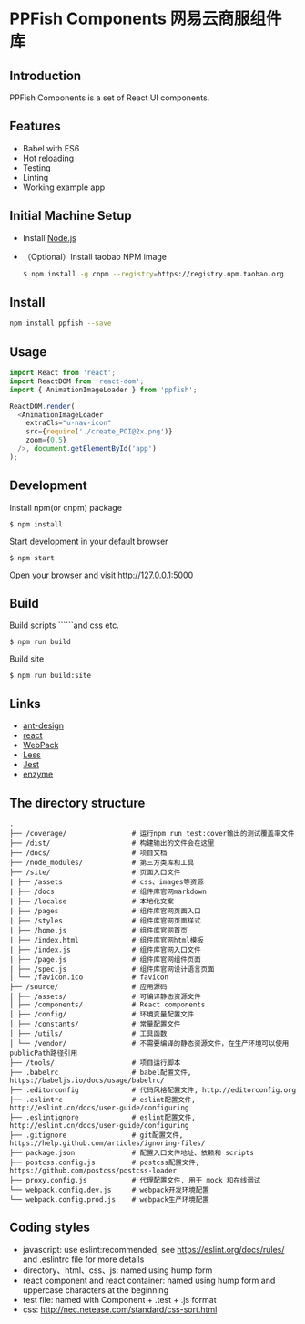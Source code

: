 # PPFish Components 网易云商服组件库

## Introduction

PPFish Components is a set of React UI components.

## Features

- Babel with ES6
- Hot reloading
- Testing
- Linting
- Working example app

## Initial Machine Setup

- Install [Node.js](https://nodejs.org/en/)
- （Optional）Install taobao NPM image

   ```bash
   $ npm install -g cnpm --registry=https://registry.npm.taobao.org
   ```

## Install

```bash
npm install ppfish --save
```

## Usage

```js
import React from 'react';
import ReactDOM from 'react-dom';
import { AnimationImageLoader } from 'ppfish';

ReactDOM.render(
  <AnimationImageLoader
    extraCls="u-nav-icon"
    src={require('./create_POI@2x.png')}
    zoom={0.5}
  />, document.getElementById('app')
);

```

## Development

  Install npm(or cnpm) package
  ```
  $ npm install
  ```
  
  Start development in your default browser
  ```
  $ npm start
  ```
  
Open your browser and visit http://127.0.0.1:5000

## Build

  Build scripts ``````and css etc.
  ```
  $ npm run build
  ```

  Build site
  ```
  $ npm run build:site
  ```

## Links

- [ant-design](http://ant.design/)
- [react](https://github.com/facebook/react)
- [WebPack](http://webpack.github.io/docs/)
- [Less](https://github.com/less/less.js)
- [Jest](https://facebook.github.io/jest/)
- [enzyme](https://github.com/airbnb/enzyme/blob/master/docs/api/mount.md)


## The directory structure

```
.
├── /coverage/                # 运行npm run test:cover输出的测试覆盖率文件
├── /dist/                    # 构建输出的文件会在这里
├── /docs/                    # 项目文档
├── /node_modules/            # 第三方类库和工具
├── /site/                    # 页面入口文件
| ├── /assets                 # css、images等资源
| ├── /docs                   # 组件库官网markdown
| ├── /localse                # 本地化文案
| ├── /pages                  # 组件库官网页面入口
| ├── /styles                 # 组件库官网页面样式
| ├── /home.js                # 组件库官网首页
| ├── /index.html             # 组件库官网html模板
| ├── /index.js               # 组件库官网入口文件
| ├── /page.js                # 组件库官网组件页面
| ├── /spec.js                # 组件库官网设计语言页面
│ └── /favicon.ico            # favicon
├── /source/                  # 应用源码
│ ├── /assets/                # 可编译静态资源文件
│ ├── /components/            # React components
│ ├── /config/                # 环境变量配置文件
│ ├── /constants/             # 常量配置文件
│ ├── /utils/                 # 工具函数
│ └── /vendor/                # 不需要编译的静态资源文件，在生产环境可以使用publicPath路径引用
├── /tools/                   # 项目运行脚本
├── .babelrc                  # babel配置文件, https://babeljs.io/docs/usage/babelrc/
├── .editorconfig             # 代码风格配置文件, http://editorconfig.org
├── .eslintrc                 # eslint配置文件, http://eslint.cn/docs/user-guide/configuring
├── .eslintignore             # eslint配置文件, http://eslint.cn/docs/user-guide/configuring
├── .gitignore                # git配置文件, https://help.github.com/articles/ignoring-files/
├── package.json              # 配置入口文件地址、依赖和 scripts
├── postcss.config.js         # postcss配置文件, https://github.com/postcss/postcss-loader
├── proxy.config.js           # 代理配置文件, 用于 mock 和在线调试
└── webpack.config.dev.js     # webpack开发环境配置
└── webpack.config.prod.js    # webpack生产环境配置
```

## Coding styles
- javascript: use eslint:recommended, see https://eslint.org/docs/rules/ and .eslintrc file for more details
- directory、html、css、js: named using hump form
- react component and react container: named using hump form and uppercase characters at the beginning
- test file: named with Component + .test + .js format
- css: http://nec.netease.com/standard/css-sort.html
